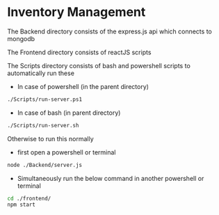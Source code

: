# Inventory Management

The Backend directory consists of the express.js api which connects to mongodb 

The Frontend directory consists of reactJS scripts

The Scripts directory consists of bash and powershell scripts to automatically run these
- In case of powershell (in the parent directory)
```bash
./Scripts/run-server.ps1
```

- In case of bash (in parent directory)
```bash  
./Scripts/run-server.sh
```



Otherwise to run this normally
- first open a powershell or terminal
```bash
node ./Backend/server.js
```
- Simultaneously run the below command in another powershell or terminal
```bash
cd ./frontend/
npm start
```



